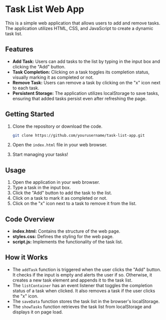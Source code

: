# Task List Web App

This is a simple web application that allows users to add and remove tasks. The application utilizes HTML, CSS, and JavaScript to create a dynamic task list.

## Features

- **Add Task:** Users can add tasks to the list by typing in the input box and clicking the "Add" button.
- **Task Completion:** Clicking on a task toggles its completion status, visually marking it as completed or not.
- **Remove Task:** Users can remove a task by clicking on the "x" icon next to each task.
- **Persistent Storage:** The application utilizes localStorage to save tasks, ensuring that added tasks persist even after refreshing the page.

## Getting Started

1. Clone the repository or download the code.

    ```bash
    git clone https://github.com/yourusername/task-list-app.git
    ```

2. Open the `index.html` file in your web browser.

3. Start managing your tasks!

## Usage

1. Open the application in your web browser.
2. Type a task in the input box.
3. Click the "Add" button to add the task to the list.
4. Click on a task to mark it as completed or not.
5. Click on the "x" icon next to a task to remove it from the list.

## Code Overview

- **index.html:** Contains the structure of the web page.
- **styles.css:** Defines the styling for the web page.
- **script.js:** Implements the functionality of the task list.

## How it Works

- The `addTask` function is triggered when the user clicks the "Add" button. It checks if the input is empty and alerts the user if so. Otherwise, it creates a new task element and appends it to the task list.
- The `listContainer` has an event listener that toggles the completion status of a task when clicked. It also removes a task if the user clicks the "x" icon.
- The `saveData` function stores the task list in the browser's localStorage.
- The `showTasks` function retrieves the task list from localStorage and displays it on page load.

